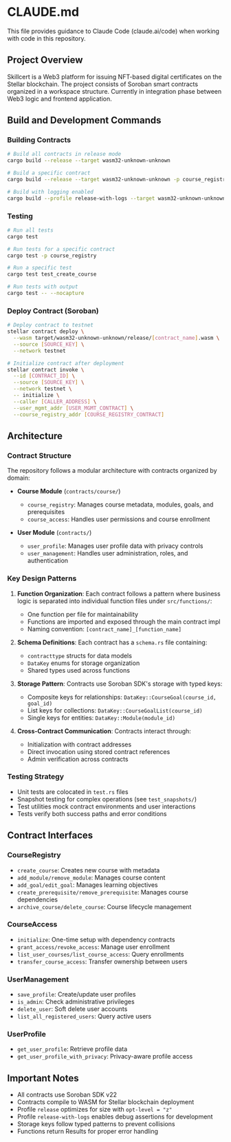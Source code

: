 # CLAUDE.md

This file provides guidance to Claude Code (claude.ai/code) when working with code in this repository.

## Project Overview

Skillcert is a Web3 platform for issuing NFT-based digital certificates on the Stellar blockchain. The project consists of Soroban smart contracts organized in a workspace structure. Currently in integration phase between Web3 logic and frontend application.

## Build and Development Commands

### Building Contracts
```bash
# Build all contracts in release mode
cargo build --release --target wasm32-unknown-unknown

# Build a specific contract
cargo build --release --target wasm32-unknown-unknown -p course_registry

# Build with logging enabled
cargo build --profile release-with-logs --target wasm32-unknown-unknown
```

### Testing
```bash
# Run all tests
cargo test

# Run tests for a specific contract
cargo test -p course_registry

# Run a specific test
cargo test test_create_course

# Run tests with output
cargo test -- --nocapture
```

### Deploy Contract (Soroban)
```bash
# Deploy contract to testnet
stellar contract deploy \
  --wasm target/wasm32-unknown-unknown/release/[contract_name].wasm \
  --source [SOURCE_KEY] \
  --network testnet

# Initialize contract after deployment
stellar contract invoke \
  --id [CONTRACT_ID] \
  --source [SOURCE_KEY] \
  --network testnet \
  -- initialize \
  --caller [CALLER_ADDRESS] \
  --user_mgmt_addr [USER_MGMT_CONTRACT] \
  --course_registry_addr [COURSE_REGISTRY_CONTRACT]
```

## Architecture

### Contract Structure
The repository follows a modular architecture with contracts organized by domain:

- **Course Module** (`contracts/course/`)
  - `course_registry`: Manages course metadata, modules, goals, and prerequisites
  - `course_access`: Handles user permissions and course enrollment

- **User Module** (`contracts/`)
  - `user_profile`: Manages user profile data with privacy controls
  - `user_management`: Handles user administration, roles, and authentication

### Key Design Patterns

1. **Function Organization**: Each contract follows a pattern where business logic is separated into individual function files under `src/functions/`:
   - One function per file for maintainability
   - Functions are imported and exposed through the main contract impl
   - Naming convention: `[contract_name]_[function_name]`

2. **Schema Definitions**: Each contract has a `schema.rs` file containing:
   - `contracttype` structs for data models
   - `DataKey` enums for storage organization
   - Shared types used across functions

3. **Storage Pattern**: Contracts use Soroban SDK's storage with typed keys:
   - Composite keys for relationships: `DataKey::CourseGoal(course_id, goal_id)`
   - List keys for collections: `DataKey::CourseGoalList(course_id)`
   - Single keys for entities: `DataKey::Module(module_id)`

4. **Cross-Contract Communication**: Contracts interact through:
   - Initialization with contract addresses
   - Direct invocation using stored contract references
   - Admin verification across contracts

### Testing Strategy
- Unit tests are colocated in `test.rs` files
- Snapshot testing for complex operations (see `test_snapshots/`)
- Test utilities mock contract environments and user interactions
- Tests verify both success paths and error conditions

## Contract Interfaces

### CourseRegistry
- `create_course`: Creates new course with metadata
- `add_module/remove_module`: Manages course content
- `add_goal/edit_goal`: Manages learning objectives
- `create_prerequisite/remove_prerequisite`: Manages course dependencies
- `archive_course/delete_course`: Course lifecycle management

### CourseAccess
- `initialize`: One-time setup with dependency contracts
- `grant_access/revoke_access`: Manage user enrollment
- `list_user_courses/list_course_access`: Query enrollments
- `transfer_course_access`: Transfer ownership between users

### UserManagement
- `save_profile`: Create/update user profiles
- `is_admin`: Check administrative privileges
- `delete_user`: Soft delete user accounts
- `list_all_registered_users`: Query active users

### UserProfile
- `get_user_profile`: Retrieve profile data
- `get_user_profile_with_privacy`: Privacy-aware profile access

## Important Notes

- All contracts use Soroban SDK v22
- Contracts compile to WASM for Stellar blockchain deployment
- Profile `release` optimizes for size with `opt-level = "z"`
- Profile `release-with-logs` enables debug assertions for development
- Storage keys follow typed patterns to prevent collisions
- Functions return Results for proper error handling